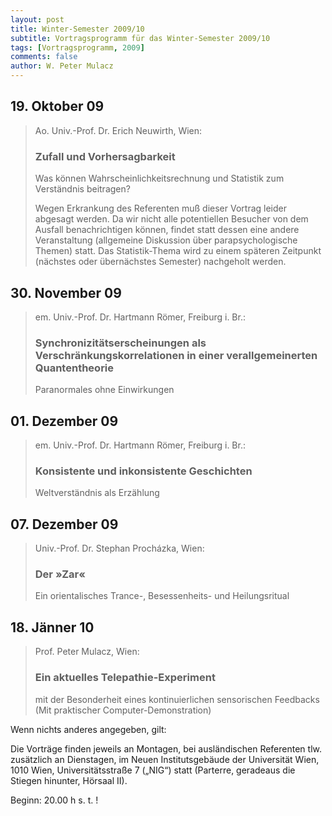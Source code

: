 ```yaml
---
layout: post
title: Winter-Semester 2009/10
subtitle: Vortragsprogramm für das Winter-Semester 2009/10
tags: [Vortragsprogramm, 2009]
comments: false
author: W. Peter Mulacz
---
```


## 19. Oktober 09
> Ao. Univ.-Prof. Dr. Erich Neuwirth, Wien:
> ### Zufall und Vorhersagbarkeit
> Was können Wahrscheinlichkeitsrechnung und Statistik zum Verständnis beitragen?
> 
>Wegen Erkrankung des Referenten muß dieser Vortrag leider abgesagt werden. Da wir nicht alle potentiellen Besucher von dem Ausfall benachrichtigen können, findet statt dessen eine andere Veranstaltung (allgemeine Diskussion über parapsychologische Themen) statt. Das Statistik-Thema wird zu einem späteren Zeitpunkt (nächstes oder übernächstes Semester) nachgeholt werden.


## 30. November 09
> em. Univ.-Prof. Dr. Hartmann Römer, Freiburg i. Br.:
> ### Synchronizitätserscheinungen als Verschränkungskorrelationen in einer verallgemeinerten Quantentheorie
> Paranormales ohne Einwirkungen


## 01. Dezember 09
> em. Univ.-Prof. Dr. Hartmann Römer, Freiburg i. Br.:
> ### Konsistente und inkonsistente Geschichten
> Weltverständnis als Erzählung


## 07. Dezember 09
> Univ.-Prof. Dr. Stephan Procházka, Wien:
> ### Der »Zar«
> Ein orientalisches Trance-, Besessenheits- und Heilungsritual


## 18. Jänner 10
> Prof. Peter Mulacz, Wien:
> ### Ein aktuelles Telepathie-Experiment
> mit der Besonderheit eines kontinuierlichen sensorischen Feedbacks
> (Mit praktischer Computer-Demonstration)




Wenn nichts anderes angegeben, gilt:

Die Vorträge finden jeweils an Montagen, bei ausländischen Referenten tlw. zusätzlich an Dienstagen, im Neuen Institutsgebäude der Universität Wien,   1010 Wien,   Universitätsstraße 7 („NIG“) statt  (Parterre, geradeaus die Stiegen hinunter, Hörsaal II).


Beginn:   20.00 h s. t. !
